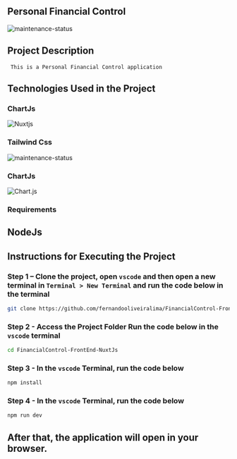 ## Personal Financial Control


![maintenance-status](https://img.shields.io/badge/maintenance-actively--developed-brightgreen.svg)

## Project Description
     This is a Personal Financial Control application 
     

## Technologies Used in the Project
     
### ChartJs
![Nuxtjs](https://img.shields.io/badge/Nuxt-002E3B?style=for-the-badge&logo=nuxtdotjs&logoColor=#00DC82)

### Tailwind Css
![maintenance-status](https://img.shields.io/badge/Tailwind_CSS-38B2AC?style=for-the-badge&logo=tailwind-css&logoColor=white)


### ChartJs
![Chart.js](https://img.shields.io/badge/chart.js-F5788D.svg?style=for-the-badge&logo=chart.js&logoColor=white)

### Requirements
## NodeJs

## Instructions for Executing the Project

### Step 1 – Clone the project, open `vscode` and then open a new terminal in `Terminal > New Terminal` and run the code below in the terminal
```bash
git clone https://github.com/fernandooliveiralima/FinancialControl-FrontEnd-NuxtJs.git 
```
### Step 2 - Access the Project Folder Run the code below in the `vscode` terminal
```bash
cd FinancialControl-FrontEnd-NuxtJs 
```

### Step 3 - In the `vscode` Terminal, run the code below
```bash
npm install 
```
### Step 4 - In the `vscode` Terminal, run the code below
```bash
npm run dev 
```

## After that, the application will open in your browser.